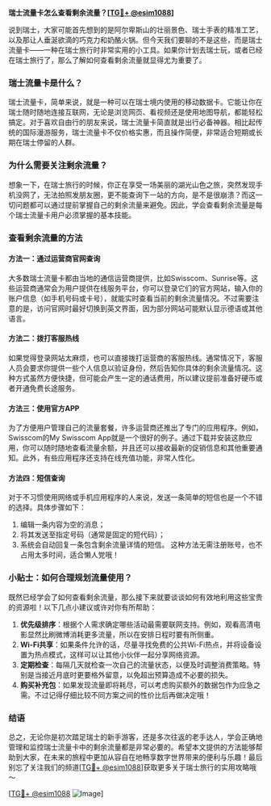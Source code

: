 **瑞士流量卡怎么查看剩余流量？[[TG💪+ @esim1088](https://t.me/s/esim1088)]**

说到瑞士，大家可能首先想到的是阿尔卑斯山的壮丽景色、瑞士手表的精准工艺，以及那让人垂涎欲滴的巧克力和奶酪火锅。但今天我们要聊的不是这些，而是瑞士流量卡——一种在瑞士旅行时非常实用的小工具。如果你计划去瑞士玩，或者已经在瑞士旅行了，那么了解如何查看剩余流量就显得尤为重要了。

### 瑞士流量卡是什么？

瑞士流量卡，简单来说，就是一种可以在瑞士境内使用的移动数据卡。它能让你在瑞士随时随地连接互联网，无论是浏览网页、看视频还是使用地图导航，都能轻松搞定。对于喜欢自由行的朋友来说，瑞士流量卡简直就是出行必备神器。相比起传统的国际漫游服务，瑞士流量卡不仅价格实惠，而且操作简便，非常适合短期或长期在瑞士停留的人群。

### 为什么需要关注剩余流量？

想象一下，在瑞士旅行的时候，你正在享受一场美丽的湖光山色之旅，突然发现手机没网了，无法拍照发朋友圈，更不能查询下一站的方向，是不是很崩溃？而这一切问题都可以通过提前掌握自己的剩余流量来避免。因此，学会查看剩余流量是每个瑞士流量卡用户必须掌握的基本技能。

### 查看剩余流量的方法

#### 方法一：通过运营商官网查询

大多数瑞士流量卡都由当地的通信运营商提供，比如Swisscom、Sunrise等。这些运营商通常会为用户提供在线服务平台，你可以登录它们的官方网站，输入你的账户信息（如手机号码或卡号），就能实时查看当前的剩余流量情况。不过需要注意的是，访问官网时最好切换到英文界面，因为部分网站可能默认显示德语或其他语言。

#### 方法二：拨打客服热线

如果觉得登录网站太麻烦，也可以直接拨打运营商的客服热线。通常情况下，客服人员会要求你提供一些个人信息以验证身份，然后告知你具体的剩余流量情况。这种方式虽然方便快捷，但可能会产生一定的通话费用，所以建议提前准备好硬币或者开通免费长途服务。

#### 方法三：使用官方APP

为了方便用户管理自己的流量套餐，许多运营商还推出了专门的应用程序。例如，Swisscom的My Swisscom App就是一个很好的例子。通过下载并安装这款应用，你可以随时随地查看流量余额，并且还可以接收最新的促销信息和其他重要通知。此外，有些应用程序还支持在线充值功能，非常人性化。

#### 方法四：短信查询

对于不习惯使用网络或手机应用程序的人来说，发送一条简单的短信也是一个不错的选择。具体步骤如下：
1. 编辑一条内容为空的消息；
2. 将其发送至指定号码（通常是固定的短代码）；
3. 系统会自动回复一条包含剩余流量详情的短信。
这种方法无需注册账号，也不占用太多时间，适合懒人党哦！

### 小贴士：如何合理规划流量使用？

既然已经学会了如何查看剩余流量，那么接下来就要谈谈如何有效地利用这些宝贵的资源啦！以下几点小建议或许对你有所帮助：

1. **优先级排序**：根据个人需求确定哪些活动最需要联网支持。例如，观看高清电影显然比刷微博消耗更多流量，所以在安排日程时要有所侧重。
2. **Wi-Fi共享**：如果条件允许的话，尽量寻找免费的公共Wi-Fi热点，并将设备设置为热点模式，这样可以让其他小伙伴一起分享网络资源。
3. **定期检查**：每隔几天就检查一次自己的流量状态，以便及时调整消费策略。特别是当接近月底时更要格外留意，以免超出预算造成不必要的损失。
4. **购买补充包**：如果发现流量即将耗尽，可以考虑购买额外的数据包作为应急之需。不过记得仔细比较不同方案之间的性价比后再做决定哦！

### 结语

总之，无论你是初次踏足瑞士的新手游客，还是多次往返的老手达人，学会正确地管理和监控瑞士流量卡中的剩余流量都是非常必要的。希望本文提供的方法能够帮助到大家，在未来的旅程中更加从容自在地畅享数字世界带来的便利与乐趣！最后别忘了关注我们的频道[[TG💪+ @esim1088](https://t.me/s/esim1088)]获取更多关于瑞士旅行的实用攻略哦～

[[TG💪+ @esim1088](https://t.me/s/esim1088) ![Image](https://i.postimg.cc/4NQfJmqS/Snipaste-2025-05-13-00-14-12.png)]